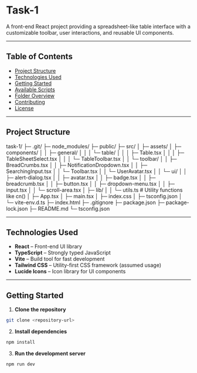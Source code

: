 # Task-1

A front-end React project providing a spreadsheet-like table interface with a customizable toolbar, user interactions, and reusable UI components.

---

## Table of Contents

- [Project Structure](#project-structure)
- [Technologies Used](#technologies-used)
- [Getting Started](#getting-started)
- [Available Scripts](#available-scripts)
- [Folder Overview](#folder-overview)
- [Contributing](#contributing)
- [License](#license)

---

## Project Structure

task-1/
├─ .git/
├─ node_modules/
├─ public/
├─ src/
│ ├─ assets/
│ ├─ components/
│ │ ├─ general/
│ │ │ └─ table/
│ │ │ ├─ Table.tsx
│ │ │ ├─ TableSheetSelect.tsx
│ │ │ └─ TableToolbar.tsx
│ │ └─ toolbar/
│ │ ├─ BreadCrumbs.tsx
│ │ ├─ NotificationDropdown.tsx
│ │ ├─ SearchingInput.tsx
│ │ └─ Toolbar.tsx
│ │ └─ UserAvatar.tsx
│ │ └─ ui/
│ │ ├─ alert-dialog.tsx
│ │ ├─ avatar.tsx
│ │ ├─ badge.tsx
│ │ ├─ breadcrumb.tsx
│ │ ├─ button.tsx
│ │ ├─ dropdown-menu.tsx
│ │ ├─ input.tsx
│ │ └─ scroll-area.tsx
│ ├─ lib/
│ │ └─ utils.ts # Utility functions like cn()
│ ├─ App.tsx
│ ├─ main.tsx
│ ├─ index.css
│ ├─ tsconfig.json
│ └─ vite-env.d.ts
├─ index.html
├─ .gitignore
├─ package.json
├─ package-lock.json
├─ README.md
└─ tsconfig.json

---

## Technologies Used

- **React** – Front-end UI library
- **TypeScript** – Strongly typed JavaScript
- **Vite** – Build tool for fast development
- **Tailwind CSS** – Utility-first CSS framework (assumed usage)
- **Lucide Icons** – Icon library for UI components

---

## Getting Started

1. **Clone the repository**

```bash
git clone <repository-url>
```

2. **Install dependencies**

```bash
npm install
```

3. **Run the development server**

```bash
npm run dev

```
